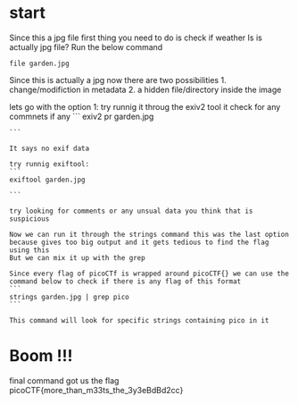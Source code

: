 # start
Since this a jpg file first thing you need to do is check if weather
Is is actually jpg file?
Run the below command 
```
file garden.jpg
```

Since this is actually a jpg now there are two possibilities 
    1. change/modifiction in metadata
    2. a hidden file/directory inside the image 

lets go with the option 1:
    try runnig it throug the exiv2 tool it check for any commnets if any 
    ```
    exiv2 pr garden.jpg

    ```

    It says no exif data 

    try runnig exiftool:
    ```
    exiftool garden.jpg

    ```

    try looking for comments or any unsual data you think that is suspicious 

    Now we can run it through the strings command this was the last option because gives too big output and it gets tedious to find the flag using this 
    But we can mix it up with the grep 

    Since every flag of picoCTf is wrapped around picoCTF{} we can use the command below to check if there is any flag of this format 
    ```
    strings garden.jpg | grep pico
    ```

    This command will look for specific strings containing pico in it 

# Boom !!! 
final command got us the flag 
picoCTF{more_than_m33ts_the_3y3eBdBd2cc}


